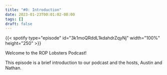 ```yaml
---
title: "#0: Introduction"
date: 2023-01-23T00:01:02-08:00
tags: []
draft: false
---
```


{{< spotify type="episode" id="3k1moQRddL1kdahdrZqyNj" width="100%" height="250" >}}

Welcome to the ROP Lobsters Podcast!

This episode is a brief introduction to our podcast and the hosts, Austin and Nathan.
